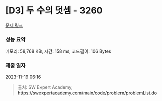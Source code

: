 # [D3] 두 수의 덧셈 - 3260 

[문제 링크](https://swexpertacademy.com/main/code/problem/problemDetail.do?contestProbId=AWBC1lOad9IDFAWr) 

### 성능 요약

메모리: 58,768 KB, 시간: 158 ms, 코드길이: 106 Bytes

### 제출 일자

2023-11-19 06:16



> 출처: SW Expert Academy, https://swexpertacademy.com/main/code/problem/problemList.do